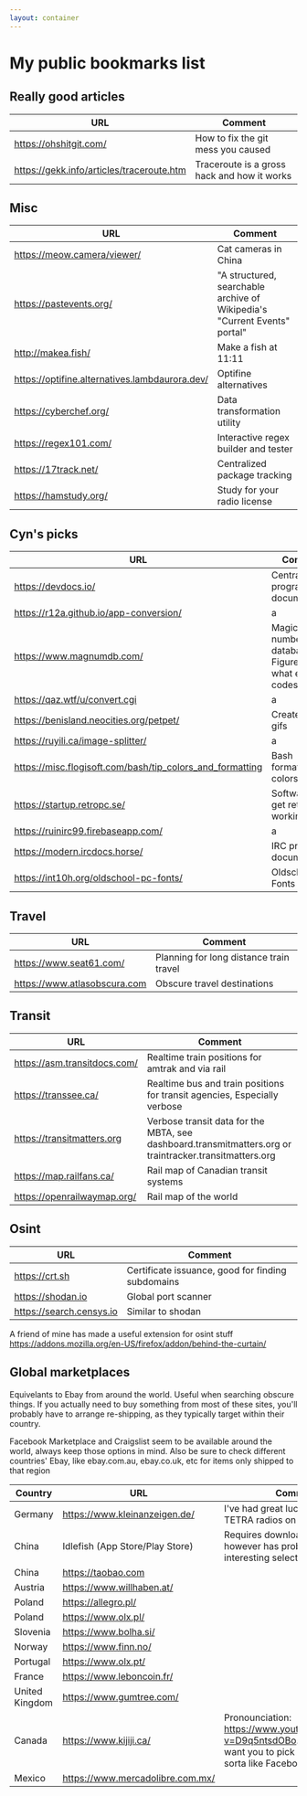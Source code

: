 ```yaml
---
layout: container
---
```


# My public bookmarks list

## Really good articles

| URL | Comment |
| --- | --- |
| https://ohshitgit.com/ | How to fix the git mess you caused |
| https://gekk.info/articles/traceroute.htm | Traceroute is a gross hack and how it works |

## Misc
| URL | Comment |
| --- | --- |
| https://meow.camera/viewer/ | Cat cameras in China |
| https://pastevents.org/ | "A structured, searchable archive of Wikipedia's "Current Events" portal" |
| http://makea.fish/ |  Make a fish at 11:11  |
| https://optifine.alternatives.lambdaurora.dev/ | Optifine alternatives |
| https://cyberchef.org/ | Data transformation utility |
| https://regex101.com/ | Interactive regex builder and tester |
| https://17track.net/ | Centralized package tracking |
| https://hamstudy.org/ | Study for your radio license |

## Cyn's picks
| URL | Comment |
| --- | --- |
| https://devdocs.io/                                       | Centralized programming documentation  |
| https://r12a.github.io/app-conversion/                    | a |
| https://www.magnumdb.com/                                 | Magic numbers database: Figure out what error codes mean |
| https://qaz.wtf/u/convert.cgi                             | a |
| https://benisland.neocities.org/petpet/                   | Create Petpet gifs |
| https://ruyili.ca/image-splitter/                         | a |
| https://misc.flogisoft.com/bash/tip_colors_and_formatting | Bash formatting and colors |
| https://startup.retropc.se/                               | Software to get retro PC's working |
| https://ruinirc99.firebaseapp.com/                        | a |
| https://modern.ircdocs.horse/                             | IRC protocol documentation|
| https://int10h.org/oldschool-pc-fonts/                    | Oldschool PC Fonts|

## Travel

| URL                          | Comment                                 |
| ---------------------------- | --------------------------------------- |
| https://www.seat61.com/      | Planning for long distance train travel |
| https://www.atlasobscura.com | Obscure travel destinations             |

## Transit

| URL                          | Comment                                          |
| ---------------------------- | ------------------------------------------------ |
| https://asm.transitdocs.com/ | Realtime train positions for amtrak and via rail |
| https://transsee.ca/         | Realtime bus and train positions for transit agencies, Especially verbose |
| https://transitmatters.org   | Verbose transit data for the MBTA, see dashboard.transmitmatters.org or traintracker.transitmatters.org |
| https://map.railfans.ca/     | Rail map of Canadian transit systems |
| https://openrailwaymap.org/  | Rail map of the world |


## Osint

| URL                      | Comment                                           |
| ------------------------ | ------------------------------------------------- |
| https://crt.sh           | Certificate issuance, good for finding subdomains |
| https://shodan.io        | Global port scanner                               |
| https://search.censys.io | Similar to shodan                                 |

A friend of mine has made a useful extension for osint stuff https://addons.mozilla.org/en-US/firefox/addon/behind-the-curtain/

## Global marketplaces

Equivelants to Ebay from around the world. Useful when searching obscure things. If you actually need to buy something from most of these sites, you'll probably have to arrange re-shipping, as they typically target within their country.

Facebook Marketplace and Craigslist seem to be available around the world, always keep those options in mind. Also be sure to check different countries' Ebay, like ebay.com.au, ebay.co.uk, etc for items only shipped to that region

| Country        | URL                              | Comment                                                                                                                                 |
| -------------- | -------------------------------- | --------------------------------------------------------------------------------------------------------------------------------------- |
| Germany        | https://www.kleinanzeigen.de/    | I've had great luck finding used TETRA radios on here                                                                                   |
| China          | Idlefish (App Store/Play Store)  | Requires downloading an app, however has probably the most interesting selection of items                                               |
| China          | https://taobao.com               |                                                                                                                                         |
| Austria        | https://www.willhaben.at/        |                                                                                                                                         |
| Poland         | https://allegro.pl/              |                                                                                                                                         |
| Poland         | https://www.olx.pl/              |                                                                                                                                         |
| Slovenia       | https://www.bolha.si/            |                                                                                                                                         |
| Norway         | https://www.finn.no/             |                                                                                                                                         |
| Portugal       | https://www.olx.pt/              |                                                                                                                                         |
| France         | https://www.leboncoin.fr/        |                                                                                                                                         |
| United Kingdom | https://www.gumtree.com/         |                                                                                                                                         |
| Canada         | https://www.kijiji.ca/           | Pronounciation: https://www.youtube.com/watch?v=D9q5ntsdOBo. Usually they want you to pick up the item, sorta like Facebook marketplace |
| Mexico         | https://www.mercadolibre.com.mx/ |                                                                                                                                         |
